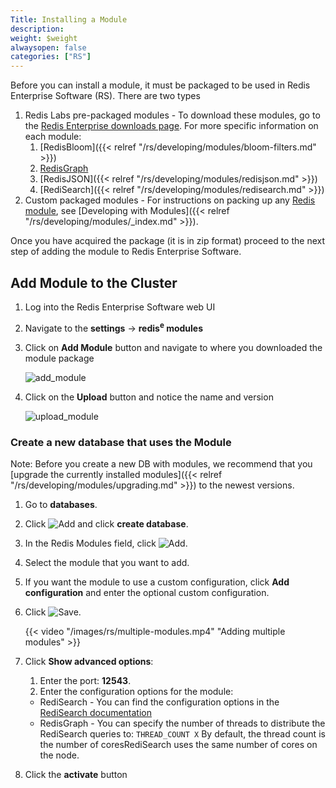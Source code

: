 ```yaml
---
Title: Installing a Module
description:
weight: $weight
alwaysopen: false
categories: ["RS"]
---
```

Before you can install a module, it must be packaged to be used in Redis
Enterprise Software (RS). There are two types

1. Redis Labs pre-packaged modules - To download these modules, go to
    the [Redis Enterprise downloads
    page](https://redislabs.com/redis-enterprise/software/downloads/#tabTwo). For more specific
    information on each module:
    1. [RedisBloom]({{< relref "/rs/developing/modules/bloom-filters.md" >}})
    1. [RedisGraph](https://oss.redislabs.com/redisgraph/#quickstart)
    1. [RedisJSON]({{< relref "/rs/developing/modules/redisjson.md" >}})
    1. [RediSearch]({{< relref "/rs/developing/modules/redisearch.md" >}})
1. Custom packaged modules - For instructions on packing up any [Redis module](https://redislabs.com/community/redis-modules-hub/),
    see [Developing with Modules]({{< relref "/rs/developing/modules/_index.md" >}}).

Once you have acquired the package (it is in zip format) proceed to
the next step of adding the module to Redis Enterprise Software.

## Add Module to the Cluster

1. Log into the Redis Enterprise Software web UI
1. Navigate to the **settings** -\> **redis<sup>e</sup> modules**
1. Click on **Add Module** button and navigate to where you downloaded
    the module package

    ![add_module](/images/rs/add_module.png?width=800&height=318)
1. Click on the **Upload** button and notice the name and version

    ![upload_module](/images/rs/upload_module.png?width=800&height=321)

### Create a new database that uses the Module

Note: Before you create a new DB with modules,
we recommend that you [upgrade the currently installed modules]({{< relref "/rs/developing/modules/upgrading.md" >}})
to the newest versions.

1. Go to **databases**.
1. Click ![Add](/images/rs/icon_add.png#no-click "Add") and click **create database**.
1. In the Redis Modules field, click ![Add](/images/rs/icon_add.png#no-click "Add").
1. Select the module that you want to add.
1. If you want the module to use a custom configuration,
click **Add configuration** and enter the optional custom configuration.
1. Click ![Save](/images/rs/icon_save.png#no-click "Save").

    {{< video "/images/rs/multiple-modules.mp4" "Adding multiple modules" >}}

1. Click **Show advanced options**:
    1. Enter the port: **12543**.
    1. Enter the configuration options for the module:
    - RediSearch - You can find the configuration options in the [RediSearch documentation](https://oss.redislabs.com/redisearch/Configuring.html#redisearch_configuration_options)
    - RedisGraph - You can specify the number of threads to distribute the RediSearch queries to: `THREAD_COUNT X`
        By default, the thread count is the number of coresRediSearch uses the same number of cores on the node.
1. Click the **activate** button
